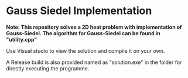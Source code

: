 # Gauss Siedel Implementation

**Note: This repository solves a 2D heat problem with implementation of Gauss-Siedel. The algorithm for Gauss-Siedel can be found in "utility.cpp"**

Use Visual studio to view the solution and compile it on your own.

A Release build is also provided named as "solution.exe" in the folder for directly executing the programme.
